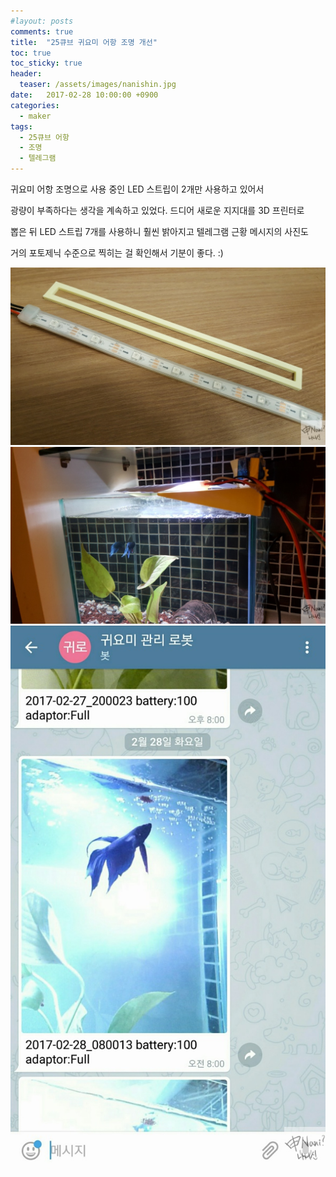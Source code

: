 ```yaml
---
#layout: posts
comments: true
title:  "25큐브 귀요미 어항 조명 개선"
toc: true
toc_sticky: true
header:
  teaser: /assets/images/nanishin.jpg
date:   2017-02-28 10:00:00 +0900
categories:
  - maker
tags:
  - 25큐브 어항
  - 조명
  - 텔레그램
---
```

귀요미 어항 조명으로 사용 중인 LED 스트립이 2개만 사용하고 있어서

광량이 부족하다는 생각을 계속하고 있었다. 드디어 새로운 지지대를 3D 프린터로

뽑은 뒤 LED 스트립 7개를 사용하니 훨씬 밝아지고 텔레그램 근황 메시지의 사진도

거의 포토제닉 수준으로 찍히는 걸 확인해서 기분이 좋다. :)

![지지대와 LED 스트립 7개](/assets/images/20170227_215658.jpg)
![설치 후 광량](/assets/images/20170227_230850.jpg)
![귀요미 형광등 100개 아우라?](/assets/images/Screenshot_20170302-012711.jpg)

